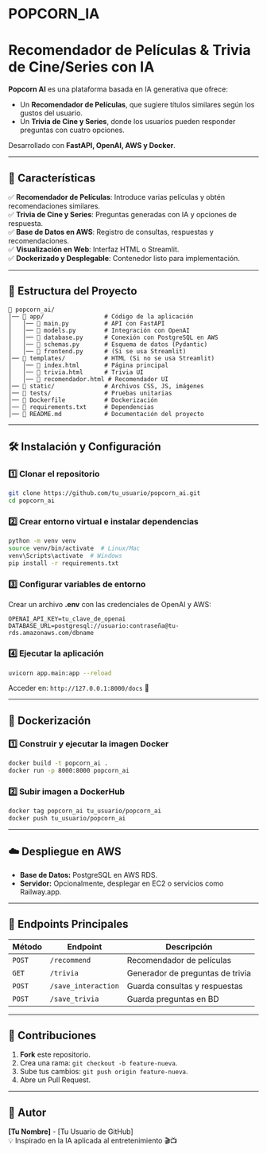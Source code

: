# POPCORN_IA
# Recomendador de Películas & Trivia de Cine/Series con IA

**Popcorn AI** es una plataforma basada en IA generativa que ofrece:
- Un **Recomendador de Películas**, que sugiere títulos similares según los gustos del usuario.
- Un **Trivia de Cine y Series**, donde los usuarios pueden responder preguntas con cuatro opciones.

Desarrollado con **FastAPI, OpenAI, AWS y Docker**.

---

## 🚀 Características
✅ **Recomendador de Películas**: Introduce varias películas y obtén recomendaciones similares.  
✅ **Trivia de Cine y Series**: Preguntas generadas con IA y opciones de respuesta.  
✅ **Base de Datos en AWS**: Registro de consultas, respuestas y recomendaciones.  
✅ **Visualización en Web**: Interfaz HTML o Streamlit.  
✅ **Dockerizado y Desplegable**: Contenedor listo para implementación.  

---

## 📂 Estructura del Proyecto
```
📁 popcorn_ai/
│── 📁 app/                 # Código de la aplicación
│   │── 📄 main.py          # API con FastAPI
│   │── 📄 models.py        # Integración con OpenAI
│   │── 📄 database.py      # Conexión con PostgreSQL en AWS
│   │── 📄 schemas.py       # Esquema de datos (Pydantic)
│   │── 📄 frontend.py      # (Si se usa Streamlit)
│── 📁 templates/           # HTML (Si no se usa Streamlit)
│   │── 📄 index.html       # Página principal
│   │── 📄 trivia.html      # Trivia UI
│   │── 📄 recomendador.html # Recomendador UI
│── 📁 static/              # Archivos CSS, JS, imágenes
│── 📁 tests/               # Pruebas unitarias
│── 📄 Dockerfile           # Dockerización
│── 📄 requirements.txt     # Dependencias
│── 📄 README.md            # Documentación del proyecto
```

---

## 🛠 Instalación y Configuración
### 1️⃣ Clonar el repositorio
```bash
git clone https://github.com/tu_usuario/popcorn_ai.git
cd popcorn_ai
```

### 2️⃣ Crear entorno virtual e instalar dependencias
```bash
python -m venv venv
source venv/bin/activate  # Linux/Mac
venv\Scripts\activate  # Windows
pip install -r requirements.txt
```

### 3️⃣ Configurar variables de entorno
Crear un archivo **.env** con las credenciales de OpenAI y AWS:
```env
OPENAI_API_KEY=tu_clave_de_openai
DATABASE_URL=postgresql://usuario:contraseña@tu-rds.amazonaws.com/dbname
```

### 4️⃣ Ejecutar la aplicación
```bash
uvicorn app.main:app --reload
```
Acceder en: `http://127.0.0.1:8000/docs` 📜

---

## 🐳 Dockerización
### 1️⃣ Construir y ejecutar la imagen Docker
```bash
docker build -t popcorn_ai .
docker run -p 8000:8000 popcorn_ai
```

### 2️⃣ Subir imagen a DockerHub
```bash
docker tag popcorn_ai tu_usuario/popcorn_ai
docker push tu_usuario/popcorn_ai
```

---

## ☁️ Despliegue en AWS
- **Base de Datos:** PostgreSQL en AWS RDS.
- **Servidor:** Opcionalmente, desplegar en EC2 o servicios como Railway.app.

---

## 📜 Endpoints Principales
| Método | Endpoint        | Descripción |
|---------|----------------|-------------|
| `POST`  | `/recommend`   | Recomendador de películas |
| `GET`   | `/trivia`      | Generador de preguntas de trivia |
| `POST`  | `/save_interaction` | Guarda consultas y respuestas |
| `POST`  | `/save_trivia` | Guarda preguntas en BD |

---

## 📝 Contribuciones
1. **Fork** este repositorio.
2. Crea una rama: `git checkout -b feature-nueva`.
3. Sube tus cambios: `git push origin feature-nueva`.
4. Abre un Pull Request.

---

## 📌 Autor
**[Tu Nombre]** - [Tu Usuario de GitHub]  
💡 Inspirado en la IA aplicada al entretenimiento 🎬📺

